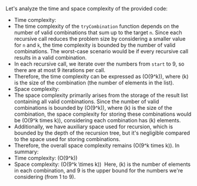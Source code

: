 Let's analyze the time and space complexity of the provided code:
​
- Time complexity:
- The time complexity of the `tryCombination` function depends on the number of valid combinations that sum up to the target `n`. Since each recursive call reduces the problem size by considering a smaller value for `n` and `k`, the time complexity is bounded by the number of valid combinations. The worst-case scenario would be if every recursive call results in a valid combination.
- In each recursive call, we iterate over the numbers from `start` to 9, so there are at most 9 iterations per call.
- Therefore, the time complexity can be expressed as (O(9^k)), where (k\) is the size of the combination (the number of elements in the list).
​
- Space complexity:
- The space complexity primarily arises from the storage of the result list containing all valid combinations. Since the number of valid combinations is bounded by (O(9^k)), where \(k\) is the size of the combination, the space complexity for storing these combinations would be (O(9^k times k)), considering each combination has (k) elements.
- Additionally, we have auxiliary space used for recursion, which is bounded by the depth of the recursion tree, but it's negligible compared to the space used for storing combinations.
- Therefore, the overall space complexity remains (O(9^k times k)).
​
In summary:
- Time complexity: \(O(9^k)\)
- Space complexity: \(O(9^k \times k)\)
​
Here, \(k\) is the number of elements in each combination, and 9 is the upper bound for the numbers we're considering (from 1 to 9).